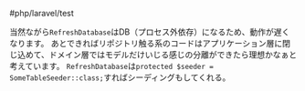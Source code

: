 #php/laravel/test

当然ながら`RefreshDatabase`はDB（プロセス外依存）になるため、動作が遅くなります。
あとできればリポジトリ触る系のコードはアプリケーション層に閉じ込めて、ドメイン層ではモデルだけいじる感じの分離ができたら理想かなぁと考えています。
`RefreshDatabase`は`protected $seeder = SomeTableSeeder::class;`すればシーディングもしてくれる。